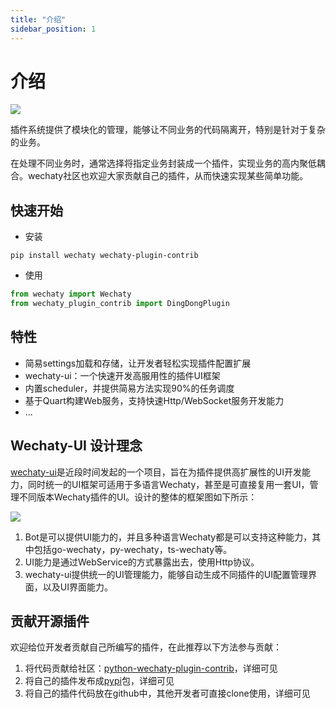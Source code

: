```yaml
---
title: "介绍"
sidebar_position: 1
---
```


# 介绍

![](/img/intro/plugin-intro.png)

插件系统提供了模块化的管理，能够让不同业务的代码隔离开，特别是针对于复杂的业务。

在处理不同业务时，通常选择将指定业务封装成一个插件，实现业务的高内聚低耦合。wechaty社区也欢迎大家贡献自己的插件，从而快速实现某些简单功能。

## 快速开始

* 安装

```shell
pip install wechaty wechaty-plugin-contrib
```

* 使用

```python
from wechaty import Wechaty
from wechaty_plugin_contrib import DingDongPlugin
```

## 特性

* 简易settings加载和存储，让开发者轻松实现插件配置扩展
* wechaty-ui：一个快速开发高服用性的插件UI框架
* 内置scheduler，并提供简易方法实现90%的任务调度
* 基于Quart构建Web服务，支持快速Http/WebSocket服务开发能力
* ...

## Wechaty-UI 设计理念

[wechaty-ui](http://github.com/wechaty/wechaty-ui)是近段时间发起的一个项目，旨在为插件提供高扩展性的UI开发能力，同时统一的UI框架可适用于多语言Wechaty，甚至是可直接复用一套UI，管理不同版本Wechaty插件的UI。设计的整体的框架图如下所示：

![](/img/intro/plugin-structure.png)

1. Bot是可以提供UI能力的，并且多种语言Wechaty都是可以支持这种能力，其中包括go-wechaty，py-wechaty，ts-wechaty等。
2. UI能力是通过WebService的方式暴露出去，使用Http协议。
3. wechaty-ui提供统一的UI管理能力，能够自动生成不同插件的UI配置管理界面，以及UI界面能力。

## 贡献开源插件

欢迎给位开发者贡献自己所编写的插件，在此推荐以下方法参与贡献：


1. 将代码贡献给社区：[python-wechaty-plugin-contrib](http://www.github.com/wechaty/python-wechaty-plugin-contrib)，详细可见
2. 将自己的插件发布成[pypi](https://www.pypi.org/)包，详细可见
3. 将自己的插件代码放在github中，其他开发者可直接clone使用，详细可见

